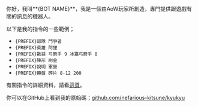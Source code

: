你好，我叫**{BOT NAME}**，我是一個由AoW玩家所創造，專門提供跟遊戲有關的訊息的機器人。

以下是我的指令的一些範例；
- `{PREFIX}部隊 鬥爭者`
- `{PREFIX}英雄 阿狸`
- `{PREFIX}數據 弓箭手 9 冰霜弓箭手 8`
- `{PREFIX}陣形 刷金`
- `{PREFIX}說明 軍營`
- `{PREFIX}轉盤 碎片 8-12 200`

有關指令的詳細資料，請看[這頁](https://github.com/nefarious-kitsune/kyukyu/blob/main/commands.zh.md)。

你可以在GitHub上看到我的原始碼；[github.com/nefarious-kitsune/kyukyu](https://github.com/nefarious-kitsune/kyukyu)